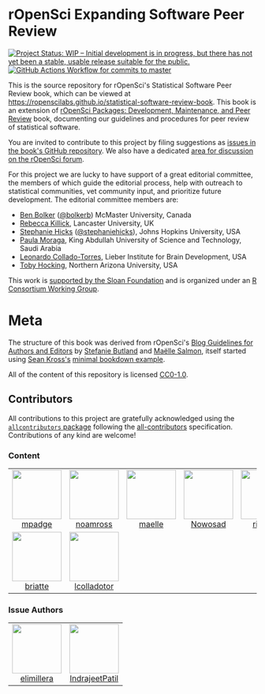 # rOpenSci Expanding Software Peer Review

<!-- badges: start -->
[![Project Status: WIP – Initial development is in progress, but there has not yet been a stable, usable release suitable for the public.](https://www.repostatus.org/badges/latest/wip.svg)](https://www.repostatus.org/#wip)
[![GitHub Actions Workflow for commits to master](https://github.com/ropenscilabs/statistical-software-review-book/workflows/Render-Book-from-master/badge.svg)](https://github.com/ropenscilabs/statistical-software-review-book/actions?query=workflow%3ARender-Book-from-master)
<!-- badges: end -->

This is the source repository for rOpenSci's Statistical Software Peer Review
book, which can be viewed at
<https://ropenscilabs.github.io/statistical-software-review-book>. This book is
an extension of [rOpenSci Packages: Development, Maintenance, and Peer
Review](https://devguide.ropensci.org/) book, documenting our guidelines and
procedures for peer review of statistical software.

You are invited to contribute to this project by filing suggestions as [issues
in the book's GitHub
repository](https://github.com/ropenscilabs/statistical-software-review-book/issues).
We also have a dedicated [area for discussion on the rOpenSci
forum](https://discuss.ropensci.org/c/statistical-software-peer-review/28).

For this project we are lucky to have support of a great editorial committee,
the members of which guide the editorial process, help with outreach to
statistical communities, vet community input, and prioritize future
development. The editorial committee members are:

-   [Ben Bolker](https://ms.mcmaster.ca/~bolker/) ([\@bolkerb](https://twitter.com/bolkerb)) McMaster University, Canada
-   [Rebecca Killick](http://www.lancs.ac.uk/~killick/), Lancaster University, UK
-   [Stephanie Hicks](https://www.stephaniehicks.com/) ([\@stephaniehicks](https://twitter.com/stephaniehicks)), Johns Hopkins University, USA
-   [Paula Moraga](http://www.paulamoraga.com/), King Abdullah University of Science and Technology, Saudi Arabia
-   [Leonardo Collado-Torres](http://lcolladotor.github.io/), Lieber Institute for Brain Development, USA
-   [Toby Hocking](http://tdhock.github.io/), Northern Arizona University, USA

This work is [
supported by the Sloan Foundation](https://ropensci.org/blog/2019/07/15/expanding-software-review/)
and is organized under an
[R Consortium Working Group](https://www.r-consortium.org/projects/isc-working-groups).

# Meta

The structure of this book was derived from rOpenSci's [Blog Guidelines for
Authors and Editors](https://github.com/ropensci-org/blog-guidance) by
[Stefanie Butland](https://github.com/stefaniebutland) and [Maëlle
Salmon](https://github.com/maelle), itself started using [Sean
Kross's](https://github.com/seankross) [minimal bookdown
example](https://github.com/seankross/bookdown-start).

All of the content of this repository is licensed 
[CC0-1.0](https://creativecommons.org/publicdomain/zero/1.0/).


## Contributors




<!-- ALL-CONTRIBUTORS-LIST:START - Do not remove or modify this section -->
<!-- prettier-ignore-start -->
<!-- markdownlint-disable -->

All contributions to this project are gratefully acknowledged using the [`allcontributors` package](https://github.com/ropenscilabs/allcontributors) following the [all-contributors](https://allcontributors.org) specification. Contributions of any kind are welcome!

### Content

<table>

<tr>
<td align="center">
<a href="https://github.com/mpadge">
<img src="https://avatars.githubusercontent.com/u/6697851?v=4" width="100px;" alt=""/>
</a><br>
<a href="https://github.com/ropenscilabs/statistical-software-review-book/commits?author=mpadge">mpadge</a>
</td>
<td align="center">
<a href="https://github.com/noamross">
<img src="https://avatars.githubusercontent.com/u/571752?v=4" width="100px;" alt=""/>
</a><br>
<a href="https://github.com/ropenscilabs/statistical-software-review-book/commits?author=noamross">noamross</a>
</td>
<td align="center">
<a href="https://github.com/maelle">
<img src="https://avatars.githubusercontent.com/u/8360597?v=4" width="100px;" alt=""/>
</a><br>
<a href="https://github.com/ropenscilabs/statistical-software-review-book/commits?author=maelle">maelle</a>
</td>
<td align="center">
<a href="https://github.com/Nowosad">
<img src="https://avatars.githubusercontent.com/u/3457131?v=4" width="100px;" alt=""/>
</a><br>
<a href="https://github.com/ropenscilabs/statistical-software-review-book/commits?author=Nowosad">Nowosad</a>
</td>
<td align="center">
<a href="https://github.com/richfitz">
<img src="https://avatars.githubusercontent.com/u/1558093?v=4" width="100px;" alt=""/>
</a><br>
<a href="https://github.com/ropenscilabs/statistical-software-review-book/commits?author=richfitz">richfitz</a>
</td>
<td align="center">
<a href="https://github.com/elong0527">
<img src="https://avatars.githubusercontent.com/u/465246?v=4" width="100px;" alt=""/>
</a><br>
<a href="https://github.com/ropenscilabs/statistical-software-review-book/commits?author=elong0527">elong0527</a>
</td>
<td align="center">
<a href="https://github.com/Pakillo">
<img src="https://avatars.githubusercontent.com/u/1597843?v=4" width="100px;" alt=""/>
</a><br>
<a href="https://github.com/ropenscilabs/statistical-software-review-book/commits?author=Pakillo">Pakillo</a>
</td>
</tr>


<tr>
<td align="center">
<a href="https://github.com/briatte">
<img src="https://avatars.githubusercontent.com/u/322533?v=4" width="100px;" alt=""/>
</a><br>
<a href="https://github.com/ropenscilabs/statistical-software-review-book/commits?author=briatte">briatte</a>
</td>
<td align="center">
<a href="https://github.com/lcolladotor">
<img src="https://avatars.githubusercontent.com/u/2288213?v=4" width="100px;" alt=""/>
</a><br>
<a href="https://github.com/ropenscilabs/statistical-software-review-book/commits?author=lcolladotor">lcolladotor</a>
</td>
</tr>

</table>


### Issue Authors

<table>

<tr>
<td align="center">
<a href="https://github.com/elimillera">
<img src="https://avatars.githubusercontent.com/u/24767886?u=16d22ed97b442cfa1847d0f110b7dbf5c190c5a5&v=4" width="100px;" alt=""/>
</a><br>
<a href="https://github.com/ropenscilabs/statistical-software-review-book/issues?q=is%3Aissue+author%3Aelimillera">elimillera</a>
</td>
<td align="center">
<a href="https://github.com/IndrajeetPatil">
<img src="https://avatars.githubusercontent.com/u/11330453?u=6eb9f03fe4cc5a2a67633252acda215b113234be&v=4" width="100px;" alt=""/>
</a><br>
<a href="https://github.com/ropenscilabs/statistical-software-review-book/issues?q=is%3Aissue+author%3AIndrajeetPatil">IndrajeetPatil</a>
</td>
</tr>

</table>

<!-- markdownlint-enable -->
<!-- prettier-ignore-end -->
<!-- ALL-CONTRIBUTORS-LIST:END -->
